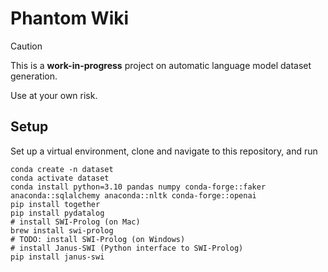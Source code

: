# Phantom Wiki

> [!CAUTION]
> This is a **work-in-progress** project on automatic language model dataset generation.
> 
> Use at your own risk.

## Setup

Set up a virtual environment, clone and navigate to this repository, and run 
```
conda create -n dataset
conda activate dataset
conda install python=3.10 pandas numpy conda-forge::faker anaconda::sqlalchemy anaconda::nltk conda-forge::openai
pip install together
pip install pydatalog
# install SWI-Prolog (on Mac)
brew install swi-prolog
# TODO: install SWI-Prolog (on Windows)
# install Janus-SWI (Python interface to SWI-Prolog)
pip install janus-swi
```
<!-- pip install -e . -->
<!-- to install the dependencies and command line scripts. -->
